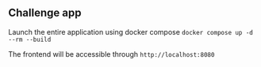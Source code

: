 ## Challenge app
Launch the entire application using docker compose
`docker compose up -d --rm --build`

The frontend will be accessible through `http://localhost:8080`
